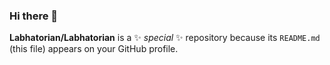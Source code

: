### Hi there 👋

**Labhatorian/Labhatorian** is a ✨ _special_ ✨ repository because its `README.md` (this file) appears on your GitHub profile.
